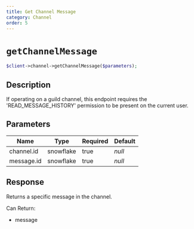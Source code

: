 ```yaml
---
title: Get Channel Message
category: Channel
order: 5
---
```


# `getChannelMessage`

```php
$client->channel->getChannelMessage($parameters);
```

## Description

If operating on a guild channel, this endpoint requires the &#039;READ_MESSAGE_HISTORY&#039; permission to be present on the current user.

## Parameters


Name | Type | Required | Default
--- | --- | --- | ---
channel.id | snowflake | true | *null*
message.id | snowflake | true | *null*

## Response

Returns a specific message in the channel.

Can Return:

* message
